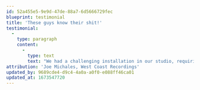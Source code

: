 ```yaml
---
id: 52a455e5-9e9d-47de-88a7-6d5666729fec
blueprint: testimonial
title: 'These guys know their shit!'
testimonial:
  -
    type: paragraph
    content:
      -
        type: text
        text: "We had a challenging installation in our studio, requiring incredible accuracy to capture our musicians' output without loss or introduction of artifacts... The team from Fidelis blah blah."
attribution: 'Joe Michales, West Coast Recordings'
updated_by: 9689cde4-d9c4-4a0a-a0f0-e088ff46ca01
updated_at: 1673547720
---
```

